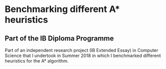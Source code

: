 # Benchmarking different A* heuristics
## Part of the IB Diploma Programme
Part of an independent research project (IB Extended Essay) in Computer Science that I undertook in Summer 2018 in which I benchmarked different heuristics for the A* algorithm.
